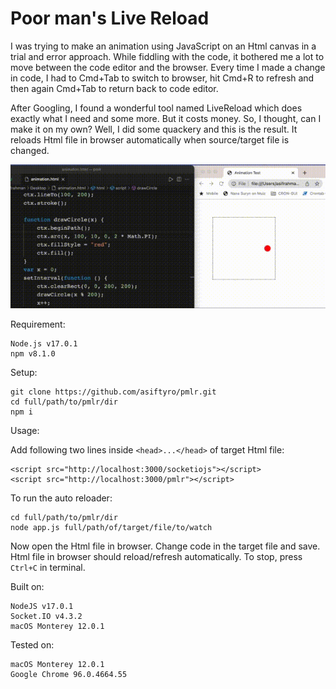 # Poor man's Live Reload


I was trying to make an animation using JavaScript on an Html canvas in a trial and error approach. While fiddling with the code, it bothered me a lot to move between the code editor and the browser. Every time I made a change in code, I had to Cmd+Tab to switch to browser, hit Cmd+R to refresh and then again Cmd+Tab to return back to code editor.

After Googling, I found a wonderful tool named LiveReload which does exactly what I need and some more. But it costs money. So, I thought, can I make it on my own? Well, I did some quackery and this is the result. It reloads Html file in browser automatically when source/target file is changed.

<img src="inaction.gif" title="Poor man's Live Reload demo.">

Requirement:
```
Node.js v17.0.1
npm v8.1.0
```

Setup:
```
git clone https://github.com/asiftyro/pmlr.git
cd full/path/to/pmlr/dir
npm i
```

Usage:

Add following two lines inside `<head>...</head>` of target Html file:
```
<script src="http://localhost:3000/socketiojs"></script>
<script src="http://localhost:3000/pmlr"></script>
```

To run the auto reloader:
```
cd full/path/to/pmlr/dir
node app.js full/path/of/target/file/to/watch
```

Now open the Html file in browser. Change code in the target file and save. Html file in browser should reload/refresh automatically.
To stop, press `Ctrl+C` in terminal.


Built on:
```
NodeJS v17.0.1
Socket.IO v4.3.2
macOS Monterey 12.0.1
```

Tested on:
```
macOS Monterey 12.0.1
Google Chrome 96.0.4664.55
```
